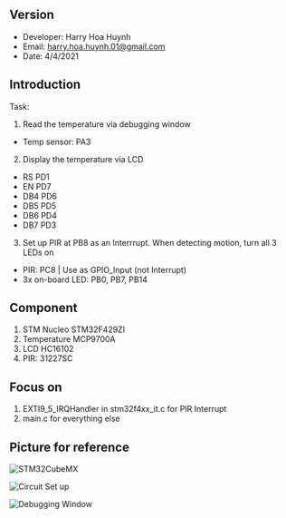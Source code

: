 
## Version
* Developer: Harry Hoa Huynh
* Email: harry.hoa.huynh.01@gmail.com
* Date: 4/4/2021

## Introduction
Task:
1. Read the temperature via debugging window
* Temp sensor: PA3
2. Display the temperature via LCD
* RS	PD1
* EN	PD7
* DB4	PD6
* DB5	PD5
* DB6	PD4
* DB7	PD3
3. Set up PIR at PB8 as an Interrrupt. When detecting motion, turn all 3 LEDs on
* PIR: PC8 | Use as GPIO_Input (not Interrupt)
* 3x on-board LED: PB0, PB7, PB14
		
## Component
1. STM Nucleo STM32F429ZI
2. Temperature MCP9700A
3. LCD HC16102
4. PIR: 31227SC 

## Focus on
1. EXTI9_5_IRQHandler in stm32f4xx_it.c for PIR Interrupt
2. main.c for everything else

## Picture for reference
![STM32CubeMX](https://github.com/HHH-01/STM32/blob/f028fc426ff353cd08ee4fa8f19110355a3476b8/Images/STM32CubeMx.PNG)

![Circuit Set up](https://github.com/HHH-01/STM32/blob/f028fc426ff353cd08ee4fa8f19110355a3476b8/Images/Circuit.jpg)

![Debugging Window](https://github.com/HHH-01/STM32/blob/63101e5e8e58ca9a7d79cf8a742d6c34a3291a6b/Images/DebuggingWindow.PNG)
